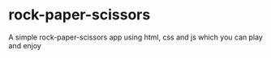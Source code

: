 ﻿# rock-paper-scissors
A simple rock-paper-scissors app using html, css and js which you can play and enjoy
